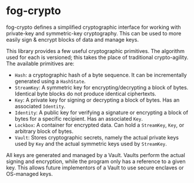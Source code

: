 # fog-crypto

fog-crypto defines a simplified cryptographic interface for working with 
private-key and symmetric-key cryptography. This can be used to more easily 
sign & encrypt blocks of data and manage keys.

This library provides a few useful cryptographic primitives. The algorithm used 
for each is versioned; this takes the place of traditional crypto-agility. The 
available primitives are:

- `Hash`: a cryptographic hash of a byte sequence. It can be incrementally 
	generated using a `HashState`.
- `StreamKey`: A symmetric key for encrypting/decrypting a block of bytes. 
  Identical byte blocks do not produce identical ciphertexts.
- `Key`: A private key for signing or decrypting a block of bytes. Has an 
	associated `Identity`.
- `Identity`: A public key for verifying a signature or encrypting a block of 
	bytes for a specific recipient. Has an associated `Key`.
- `Lockbox`: A container for encrypted data. Can hold a `StreamKey`, `Key`, or 
	arbitrary block of bytes.
- `Vault`: Stores cryptographic secrets, namely the actual private keys used by 
	`Key` and the actual symmetric keys used by `StreamKey`.

All keys are generated and managed by a Vault. Vaults perform the actual signing 
and encryption, while the program only has a reference to a given key. This 
allows future implementors of a Vault to use secure enclaves or OS-managed keys.


